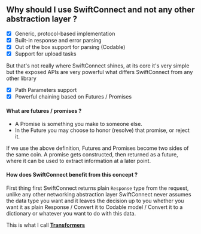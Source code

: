 ## Why should I use SwiftConnect and not any other abstraction layer ?

- [x] Generic, protocol-based implementation
- [x] Built-in response and error parsing
- [x] Out of the box support for parsing (Codable) 
- [x] Support for upload tasks

But that's not really where SwiftConnect shines, at its core it's very simple but the exposed APIs are very powerful what differs SwiftConnect from any other library

- [x] Path Parameters support
- [x] Powerful chaining based on Futures / Promises

#### What are futures / promises ?

- A Promise is something you make to someone else.
- In the Future you may choose to honor (resolve) that promise, or reject it.

If we use the above definition, Futures and Promises become two sides of the same coin. A promise gets constructed, then returned as a future, where it can be used to extract information at a later point.

#### How does SwiftConnect benefit from this concept ?

First thing first SwiftConnect returns plain `Response` type from the request, unlike any other networking abstraction layer SwiftConnect never assumes the data type you want and it leaves the decision up to you whether you want it as plain Response / Convert it to Codable model / Convert it to a dictionary or whatever you want to do with this data.

This is what I call [**Transformers**](https://github.com/tareksabry1337/SwiftConnect/blob/master/Transformers.md)
